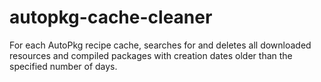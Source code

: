 # autopkg-cache-cleaner
For each AutoPkg recipe cache, searches for and deletes all downloaded resources and compiled packages with creation dates older than the specified number of days.
